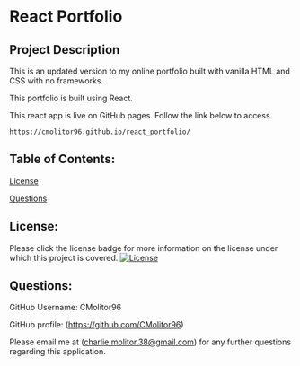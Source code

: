 # **React Portfolio**

## Project Description
This is an updated version to my online portfolio built with vanilla HTML and CSS with no frameworks.

This portfolio is built using React.

This react app is live on GitHub pages. Follow the link below to access.

`https://cmolitor96.github.io/react_portfolio/`

## Table of Contents:

[License](#license)


[Questions](#questions)


## License:
Please click the license badge for more information on the license under which this project is covered.
[![License](https://img.shields.io/badge/License-Apache_2.0-blue.svg)](https://opensource.org/licenses/Apache-2.0)


## Questions:
GitHub Username: CMolitor96

GitHub profile: (https://github.com/CMolitor96)

Please email me at (charlie.molitor.38@gmail.com) for any further questions regarding this application.